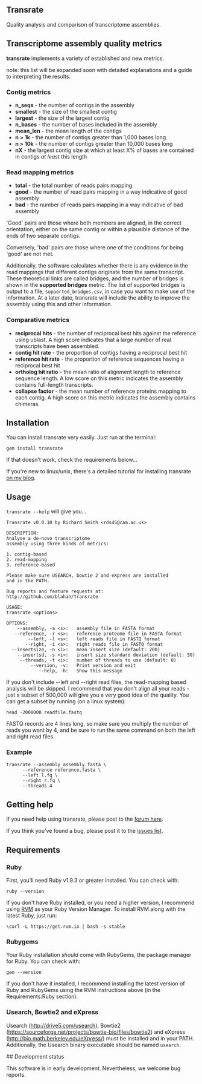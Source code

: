 Transrate
----

Quality analysis and comparison of transcriptome assemblies.

## Transcriptome assembly quality metrics

**transrate** implements a variety of established and new metrics. 

note: this list will be expanded soon with detailed explanations and a guide to interpreting the results.

### Contig metrics

* **n_seqs** - the number of contigs in the assembly
* **smallest** - the size of the smallest contig
* **largest** - the size of the largest contig
* **n_bases** - the number of bases included in the assembly
* **mean_len** - the mean length of the contigs
* **n > 1k** - the number of contigs greater than 1,000 bases long
* **n > 10k** - the number of contigs greater than 10,000 bases long
* **nX** - the largest contig size at which at least X% of bases are contained in contigs *at least* this length

### Read mapping metrics

* **total** - the total number of reads pairs mapping
* **good** - the number of read pairs mapping in a way indicative of good assembly
* **bad** - the number of reads pairs mapping in a way indicative of bad assembly

'Good' pairs are those where both members are aligned, in the correct orientation, either on the same contig or within a plausible distance of the ends of two separate contigs.

Conversely, 'bad' pairs are those where one of the conditions for being 'good' are not met.

Additionally, the software calculates whether there is any evidence in the read mappings that different contigs originate from the same transcript. These theoretical links are called bridges, and the number of bridges is shown in the **supported bridges** metric. The list of supported bridges is output to a file, `supported_bridges.csv`, in case you want to make use of the information. At a later date, transrate will include the ability to improve the assembly using this and other information.

### Comparative metrics

* **reciprocal hits** - the number of reciprocal best hits against the reference using ublast. A high score indicates that a large number of real transcripts have been assembled.
* **contig hit rate** - the proportion of contigs having a reciprocal best hit
* **reference hit rate** - the proportion of reference sequences having a reciprocal best hit
* **ortholog hit ratio** - the mean ratio of alignment length to reference sequence length. A low score on this metric indicates the assembly contains full-length transcripts.
* **collapse factor** - the mean number of reference proteins mapping to each contig. A high score on this metric indicates the assembly contains chimeras.

## Installation

You can install transrate very easily. Just run at the terminal:

`gem install transrate`

If that doesn't work, check the requirements below...

If you're new to linux/unix, there's a detailed tutorial for installing transrate [on my blog](http://blahah.net/bioinformatics/2013/10/19/installing-transrate/).


## Usage

`transrate --help` will give you...

```
Transrate v0.0.10 by Richard Smith <rds45@cam.ac.uk>

DESCRIPTION:
Analyse a de-novo transcriptome
assembly using three kinds of metrics:

1. contig-based
2. read-mapping
3. reference-based

Please make sure USEARCH, bowtie 2 and eXpress are installed
and in the PATH.

Bug reports and feature requests at:
http://github.com/blahah/transrate

USAGE:
transrate <options>

OPTIONS:
    --assembly, -a <s>:   assembly file in FASTA format
   --reference, -r <s>:   reference proteome file in FASTA format
        --left, -l <s>:   left reads file in FASTQ format
       --right, -i <s>:   right reads file in FASTQ format
  --insertsize, -n <i>:   mean insert size (default: 200)
    --insertsd, -s <i>:   insert size standard deviation (default: 50)
     --threads, -t <i>:   number of threads to use (default: 8)
         --version, -v:   Print version and exit
            --help, -h:   Show this message
```

If you don't include --left and --right read files, the read-mapping based analysis will be skipped. I recommend that you don't align all your reads - just a subset of 500,000 will give you a very good idea of the quality. You can get a subset by running (on a linux system):

`head -2000000 readfile.fastq`

FASTQ records are 4 lines long, so make sure you multiply the number of reads you want by 4, and be sure to run the same command on both the left and right read files.

### Example

```
transrate --assembly assembly.fasta \
	  --reference reference.fasta \
	  --left l.fq \
	  --right r.fq \
	  --threads 4
```

## Getting help

If you need help using transrate, please post to the [forum here](https://groups.google.com/forum/#!forum/transrate-users).

If you think you've found a bug, please post it to the [issues list](https://github.com/Blahah/transrate/issues).

## Requirements

### Ruby

First, you'll need Ruby v1.9.3 or greater installed. You can check with:

`ruby --version`

If you don't have Ruby installed, or you need a higher version, I recommend using [RVM](http://rvm.io/) as your Ruby Version Manager. To install RVM along with the latest Ruby, just run:

`\curl -L https://get.rvm.io | bash -s stable`

### Rubygems

Your Ruby installation *should* come with RubyGems, the package manager for Ruby. You can check with:

`gem --version`

If you don't have it installed, I recommend installing the latest version of Ruby and RubyGems using the RVM instructions above (in the Requirements:Ruby section).

### Usearch, Bowtie2 and eXpress

Usearch (http://drive5.com/usearch), Bowtie2 (https://sourceforge.net/projects/bowtie-bio/files/bowtie2) and eXpress (http://bio.math.berkeley.edu/eXpress/) must be installed and in your PATH. Additionally, the Usearch binary executable should be named `usearch`.

## Development status

This software is in early development. Nevertheless, we welcome bug reports.
